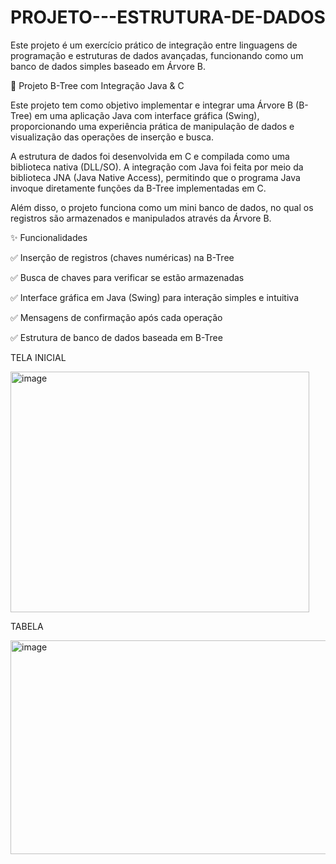 # PROJETO---ESTRUTURA-DE-DADOS
Este projeto é um exercício prático de integração entre linguagens de programação e estruturas de dados avançadas, funcionando como um banco de dados simples baseado em Árvore B.

🌳 Projeto B-Tree com Integração Java & C

Este projeto tem como objetivo implementar e integrar uma Árvore B (B-Tree) em uma aplicação Java com interface gráfica (Swing), proporcionando uma experiência prática de manipulação de dados e visualização das operações de inserção e busca.

A estrutura de dados foi desenvolvida em C e compilada como uma biblioteca nativa (DLL/SO). A integração com Java foi feita por meio da biblioteca JNA (Java Native Access), permitindo que o programa Java invoque diretamente funções da B-Tree implementadas em C.

Além disso, o projeto funciona como um mini banco de dados, no qual os registros são armazenados e manipulados através da Árvore B.

✨ Funcionalidades

✅ Inserção de registros (chaves numéricas) na B-Tree

✅ Busca de chaves para verificar se estão armazenadas

✅ Interface gráfica em Java (Swing) para interação simples e intuitiva

✅ Mensagens de confirmação após cada operação

✅ Estrutura de banco de dados baseada em B-Tree

TELA INICIAL 

<img width="478" height="385" alt="image" src="https://github.com/user-attachments/assets/293a4985-b44b-4394-9fdd-1ed6efe7d3d4" />

TABELA 

<img width="628" height="342" alt="image" src="https://github.com/user-attachments/assets/d638b4bb-677c-4347-acc1-a574eed0465f" />

